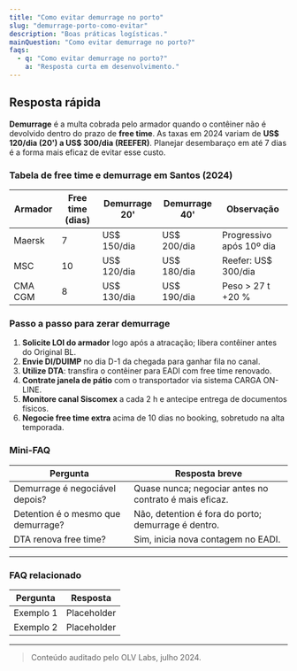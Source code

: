 ```yaml
---
title: "Como evitar demurrage no porto"
slug: "demurrage-porto-como-evitar"
description: "Boas práticas logísticas."
mainQuestion: "Como evitar demurrage no porto?"
faqs:
  - q: "Como evitar demurrage no porto?"
    a: "Resposta curta em desenvolvimento."
---
```


## Resposta rápida

**Demurrage** é a multa cobrada pelo armador quando o contêiner não é devolvido dentro do prazo de **free time**. As taxas em 2024 variam de **US$ 120/dia (20') a US$ 300/dia (REEFER)**. Planejar desembaraço em até 7 dias é a forma mais eficaz de evitar esse custo.

### Tabela de free time e demurrage em Santos (2024)

| Armador | Free time (dias) | Demurrage 20' | Demurrage 40' | Observação |
| --- | --- | --- | --- | --- |
| Maersk | 7 | US$ 150/dia | US$ 200/dia | Progressivo após 10º dia |
| MSC | 10 | US$ 120/dia | US$ 180/dia | Reefer: US$ 300/dia |
| CMA CGM | 8 | US$ 130/dia | US$ 190/dia | Peso > 27 t +20 % |

### Passo a passo para zerar demurrage

1. **Solicite LOI do armador** logo após a atracação; libera contêiner antes do Original BL.  
2. **Envie DI/DUIMP** no dia D-1 da chegada para ganhar fila no canal.  
3. **Utilize DTA**: transfira o contêiner para EADI com free time renovado.  
4. **Contrate janela de pátio** com o transportador via sistema CARGA ON-LINE.  
5. **Monitore canal Siscomex** a cada 2 h e antecipe entrega de documentos físicos.  
6. **Negocie free time extra** acima de 10 dias no booking, sobretudo na alta temporada.

### Mini-FAQ

| Pergunta | Resposta breve |
| --- | --- |
| Demurrage é negociável depois? | Quase nunca; negociar antes no contrato é mais eficaz. |
| Detention é o mesmo que demurrage? | Não, detention é fora do porto; demurrage é dentro. |
| DTA renova free time? | Sim, inicia nova contagem no EADI. |

---

### FAQ relacionado

| Pergunta | Resposta |
| --- | --- |
| Exemplo 1 | Placeholder |
| Exemplo 2 | Placeholder |

---

> Conteúdo auditado pelo OLV Labs, julho 2024.
